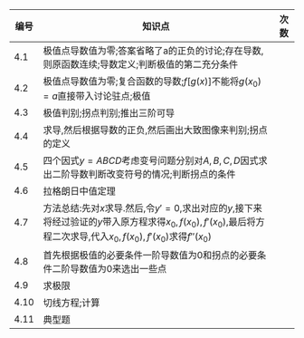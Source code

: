 编号 | 知识点 | 次数
---|---|---
4.1|极值点导数值为零;答案省略了a的正负的讨论;存在导数,则原函数连续;导数定义;判断极值的第二充分条件|
4.2|极值点导数值为零;复合函数的导数;$f[g(x)]$不能将$g(x_0)=a$直接带入讨论驻点;极值|
4.3|极值判别;拐点判别;推出三阶可导|
4.4|求导,然后根据导数的正负,然后画出大致图像来判别;拐点的定义|
4.5|四个因式$y = ABCD$考虑变号问题分别对$A,B,C,D$因式求出二阶导数判断改变符号的情况;判断拐点的条件|
4.6|拉格朗日中值定理|
4.7|方法总结:先对$x$求导.然后,令$y'=0$,求出对应的$y$,接下来将经过验证的$y$带入原方程求得$x_0,f(x_0),f'(x_0)$,最后将方程二次求导,代入$x_0,f(x_0),f'(x_0)$求得$f''(x_0)$|
4.8|首先根据极值的必要条件一阶导数值为0和拐点的必要条件二阶导数值为0来选出一些点|
4.9|求极限|
4.10|切线方程;计算|
4.11|典型题|



